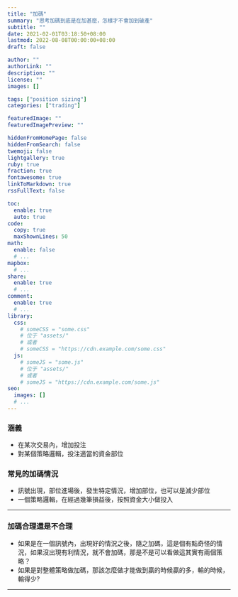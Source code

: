 ```yaml
---
title: "加碼"
summary: "思考加碼到底是在加甚麼，怎樣才不會加到破產"
subtitle: ""
date: 2021-02-01T03:18:50+08:00
lastmod: 2022-08-08T00:00:00+08:00
draft: false

author: ""
authorLink: ""
description: ""
license: ""
images: []

tags: ["position sizing"]
categories: ["trading"]

featuredImage: ""
featuredImagePreview: ""

hiddenFromHomePage: false
hiddenFromSearch: false
twemoji: false
lightgallery: true
ruby: true
fraction: true
fontawesome: true
linkToMarkdown: true
rssFullText: false

toc:
  enable: true
  auto: true
code:
  copy: true
  maxShownLines: 50
math:
  enable: false
  # ...
mapbox:
  # ...
share:
  enable: true
  # ...
comment:
  enable: true
  # ...
library:
  css:
    # someCSS = "some.css"
    # 位于 "assets/"
    # 或者
    # someCSS = "https://cdn.example.com/some.css"
  js:
    # someJS = "some.js"
    # 位于 "assets/"
    # 或者
    # someJS = "https://cdn.example.com/some.js"
seo:
  images: []
  # ...
---
```


### 涵義
- 在某次交易內，增加投注
- 對某個策略邏輯，投注適當的資金部位

### 常見的加碼情況

- 訊號出現，部位進場後，發生特定情況，增加部位，也可以是減少部位
- 一個策略邏輯，在經過幾筆損益後，按照資金大小做投入

---

### 加碼合理還是不合理
- 如果是在一個訊號內，出現好的情況之後，隨之加碼，這是個有點奇怪的情況，如果沒出現有利情況，就不會加碼，那是不是可以看做這其實有兩個策略？
- 如果是對整體策略做加碼，那該怎麼做才能做到贏的時候贏的多，輸的時候，輸得少?

---